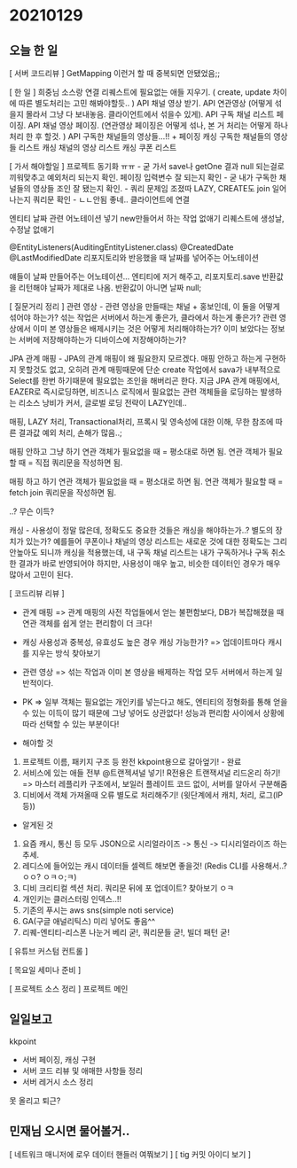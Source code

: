 # 20210129
## 오늘 한 일
[ 서버 코드리뷰 ]
GetMapping 이런거 할 때 중복되면 안됐었음;;

[ 한 일 ]
희중님 소스랑 연결
리퀘스트에 필요없는 애들 지우기. ( create, update 차이에 따른 별도처리는 고민 해봐야할듯.. )
API 채널 영상 받기. 
API 연관영상 (어떻게 섞을지 몰라서 그냥 다 보내놓음. 클라이언트에서 섞을수 있게).
API 구독 채널 리스트 페이징.
API 채널 영상 페이징. (연관영상 페이징은 어떻게 섞나, 본 거 처리는 어떻게 하나 처리 한 후 할것. )
API 구독한 채널들의 영상들…!! + 페이징
캐싱 구독한 채널들의 영상들 리스트
캐싱 채널의 영상 리스트
캐싱 쿠폰 리스트


[ 가서 해야할일 ]
프로젝트 동기화 ㅠㅠ - 굳
가서 save나 getOne 결과 null 되는걸로 끼워맞추고 예외처리 되는지 확인.
페이징 입력변수 잘 되는지 확인 - 굳
내가 구독한 채널들의 영상들 조인 잘 됐는지 확인. - 쿼리 문제임 조졌따
LAZY, CREATE도 join 일어나는지 쿼리문 확인 - ㄴㄴ안됨 좋네..
클라이언트에 연결

엔티티 날짜 관련 어노테이션 넣기
new만들어서 하는 작업 없애기
리퀘스트에 생성날, 수정날 없애기


@EntityListeners(AuditingEntityListener.class) 
@CreatedDate
@LastModifiedDate
리포지토리와 반응했을 때 날짜를 넣어주는 어노테이션

얘들이 날짜 만들어주는 어노테이션...
엔티티에 저거 해주고,
리포지토리.save 반환값을 리턴해야 날짜가 제대로 나옴.
반환값이 아니면 날짜 null;


[ 질문거리 정리 ]
관련 영상 -
관련 영상을 만들때는 채널 + 홍보인데, 이 둘을 어떻게 섞어야 하는가?
섞는 작업은 서버에서 하는게 좋은가, 클라에서 하는게 좋은가?
관련 영상에서 이미 본 영상들은 배제시키는 것은  어떻게 처리해야하는가?
이미 보았다는 정보는 서버에 저장해야하는가 디바이스에 저장해야하는가?

JPA 관계 매핑 -
JPA의 관계 매핑이 왜 필요한지 모르겠다. 매핑 안하고 하는게 구현하지 못할것도 없고,
오히려 관계 매핑때문에 단순 create 작업에서 sava가 내부적으로 Select를 한번 하기때문에 필요없는 조인을 해버리곤 한다.
지금 JPA 관계 매핑에서, EAZER로 즉시로딩하면, 비즈니스 로직에서 필요없는 관련 객체들을 로딩하는 발생하는 리소스 낭비가 커서, 글로벌 로딩 전략이 LAZY인데..

매핑, LAZY 처리, Transactional처리, 프록시 및 영속성에 대한 이해,
무한 참조에 따른 결과값 예외 처리,
손해가 많음..;

매핑 안하고 그냥 하기
연관 객체가 필요없을 때 = 평소대로 하면 됨.
연관 객체가 필요할 때 = 직접 쿼리문을 작성하면 됨.

매핑 하고 하기
연관 객체가 필요없을 때 = 평소대로 하면 됨.
연관 객체가 필요할 때 = fetch join 쿼리문을 작성하면 됨.

..? 무슨 이득?

캐싱 -
사용성이 정말 많은데, 정확도도 중요한 것들은 캐싱을 해야하는가..? 별도의 장치가 있는가?
예를들어 쿠폰이나 채널의 영상 리스트는 새로운 것에 대한 정확도는 그리 안높아도 되니까 캐싱을 적용했는데,
내 구독 채널 리스트는 내가 구독하거나 구독 취소한 결과가 바로 반영되어야 하지만, 사용성이 매우 높고, 비슷한 데이터인 경우가 매우 많아서 고민이 된다.

[ 코드리뷰 리뷰 ]
- 관계 매핑
=> 관계 매핑의 사전 작업들에서 얻는 불편함보다, DB가 복잡해졌을 때 연관 객체를 쉽게 얻는 편리함이 더 크다!

- 캐싱
사용성과 중복성, 유효성도 높은 경우 캐싱 가능한가?
=> 업데이트마다 캐시를 지우는 방식 찾아보기

- 관련 영상
=> 섞는 작업과 이미 본 영상을 배제하는 작업 모두 서버에서 하는게 일반적이다.

- PK
=> 일부 객체는 필요없는 개인키를 넣는다고 해도, 엔티티의 정형화를 통해 얻을 수 있는 이득이 많기 때문에
그냥 넣어도 상관없다! 성능과 편리함 사이에서 상황에따라 선택할 수 있는 부분이다!


- 해야할 것
1. 프로젝트 이름, 패키지 구조 등 완전 kkpoint용으로 갈아엎기! - 완료
2. 서비스에 있는 애들 전부 @트랜젝셔널 넣기! R전용은 트랜잭셔널 리드온리 하기!
=> 마스터 레플리카 구조에서, 보일러 플레이트 코드 없이, 서버를 알아서 구분해줌
3. 디비에서 객체 가져올때 오류 별도로 처리해주기! (윗단계에서 캐치, 처리, 로그(IP등))

- 알게된 것
1. 요즘 캐시, 통신 등 모두 JSON으로 시리얼라이즈 -> 통신 -> 디시리얼라이즈 하는 추세.
2. 레디스에 들어있는 캐시 데이터들 셀렉트 해보면 좋을것! (Redis CLI를 사용해서..? ㅇㅇ? ㅇㅋㅇ;ㅋ)
3. 디비 크리티컬 섹션 처리. 쿼리문 뒤에 포 업데이트? 찾아보기 ㅇㅋ
4. 개인키는 클러스터링 인덱스..!!
5. 기존의 푸시는 aws sns(simple noti service)
6. GA(구글 애널리틱스) 미리 넣어도 좋음^^
7. 리퀘-엔티티-리스폰 나눈거 베리 굳!, 쿼리문들 굳!, 빌더 패턴 굳!

[ 유튜브 커스텀 컨트롤 ]


[ 목요일 세미나 준비 ]


[ 프로젝트 소스 정리 ]
프로젝트 메인 


## 일일보고
kkpoint
- 서버 페이징, 캐싱 구현
- 서버 코드 리뷰 및 애매한 사항들 정리
- 서버 레거시 소스 정리

못 올리고 퇴근?

## 민재님 오시면 물어볼거..
[ 네트워크 매니저에 로우 데이터 핸들러 여쭤보기 ]
[ tig 커밋 아이디 보기 ]


